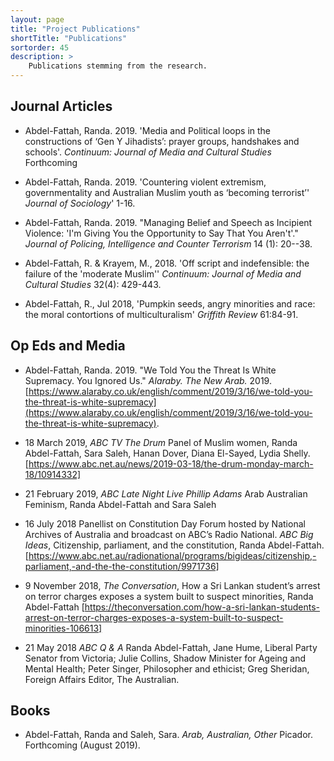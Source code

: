 ```yaml
---
layout: page
title: "Project Publications"
shortTitle: "Publications"
sortorder: 45
description: >
    Publications stemming from the research.
---
```



## Journal Articles

* Abdel-Fattah, Randa. 2019. 'Media and Political loops in the constructions of ‘Gen Y Jihadists’: prayer groups, handshakes and schools'. *Continuum: Journal of Media and Cultural Studies* Forthcoming

* Abdel-Fattah, Randa. 2019. 'Countering violent extremism, governmentality and Australian Muslim youth as ‘becoming terrorist’' *Journal of Sociology*' 1-16.

* Abdel-Fattah, Randa. 2019. "Managing Belief and Speech as Incipient Violence: 'I'm Giving You the Opportunity to Say That You Aren't'." *Journal of Policing, Intelligence and Counter Terrorism* 14 (1): 20--38.

* Abdel-Fattah, R. & Krayem, M., 2018. 'Off script and indefensible: the failure of the 'moderate Muslim'' *Continuum: Journal of Media and Cultural Studies* 32(4): 429-443.

* Abdel-Fattah, R., Jul 2018, 'Pumpkin seeds, angry minorities and race: the moral contortions of multiculturalism' *Griffith Review* 61:84-91.

## Op Eds and Media

* Abdel-Fattah, Randa. 2019. "We Told You the Threat Is White Supremacy. You Ignored Us." *Alaraby. The New Arab.* 2019. [https://www.alaraby.co.uk/english/comment/2019/3/16/we-told-you-the-threat-is-white-supremacy](https://www.alaraby.co.uk/english/comment/2019/3/16/we-told-you-the-threat-is-white-supremacy).

* 18 March 2019, *ABC TV The Drum* Panel of Muslim women, Randa Abdel-Fattah, Sara Saleh, Hanan Dover, Diana El-Sayed, Lydia Shelly. [https://www.abc.net.au/news/2019-03-18/the-drum-monday-march-18/10914332]

* 21 February 2019, *ABC Late Night Live Phillip Adams* Arab Australian Feminism, Randa Abdel-Fattah and Sara Saleh

* 16 July 2018 Panellist on Constitution Day Forum hosted by National Archives of Australia and broadcast on ABC’s Radio National. *ABC Big Ideas*, Citizenship, parliament, and the constitution, Randa Abdel-Fattah. [https://www.abc.net.au/radionational/programs/bigideas/citizenship,-parliament,-and-the-the-constitution/9971736]

* 9 November 2018, *The Conversation*, How a Sri Lankan student’s arrest on terror charges exposes a system built to suspect minorities, Randa Abdel-Fattah [https://theconversation.com/how-a-sri-lankan-students-arrest-on-terror-charges-exposes-a-system-built-to-suspect-minorities-106613]

* 21 May 2018 *ABC Q & A* Randa Abdel-Fattah, Jane Hume, Liberal Party Senator from Victoria; Julie Collins, Shadow Minister for Ageing and Mental Health; Peter Singer, Philosopher and ethicist; Greg Sheridan, Foreign Affairs Editor, The Australian.


## Books

* Abdel-Fattah, Randa and Saleh, Sara. *Arab, Australian, Other* Picador. Forthcoming (August 2019).
